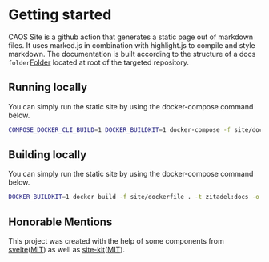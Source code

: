 # Getting started

CAOS Site is a github action that generates a static page out of markdown files. It uses marked.js in combination with highlight.js to compile and style markdown.
The documentation is built according to the structure of a docs `folder`[Folder](https://github.com/caos/site/tree/master/site/docs) located at root of the targeted repository.

## Running locally

You can simply run the static site by using the docker-compose command below.

```Bash
COMPOSE_DOCKER_CLI_BUILD=1 DOCKER_BUILDKIT=1 docker-compose -f site/docker-compose.yml up --build
```

## Building locally

You can simply run the static site by using the docker-compose command below.

```Bash
DOCKER_BUILDKIT=1 docker build -f site/dockerfile . -t zitadel:docs -o docs
```

## Honorable Mentions

This project was created with the help of some components from [svelte](https://github.com/sveltejs/svelte)([MIT](https://github.com/sveltejs/svelte/blob/master/LICENSE)) as well as [site-kit](https://github.com/sveltejs/site-kit)([MIT](https://github.com/sveltejs/site-kit/blob/master/LICENSE)).

